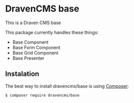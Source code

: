 # DravenCMS base

This is a Draven CMS base

This package currently handles these things:
* Base Component
* Base Form Component
* Base Grid Component
* Base Presenter

## Instalation

The best way to install dravencms/base is using  [Composer](http://getcomposer.org/):


```sh
$ composer require dravencms/base
```



